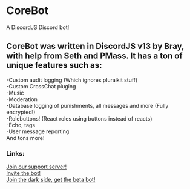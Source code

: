 # CoreBot
A DiscordJS Discord bot!
## CoreBot was written in DiscordJS v13 by Bray, with help from Seth and PMass. It has a ton of unique features such as:
-Custom audit logging (Which ignores pluralkit stuff) <br />
-Custom CrossChat pluging <br />
-Music <br />
-Moderation  <br />
-Database logging of punishments, all messages and more (Fully encrypted!) <br />
-Rolebuttons! (React roles using buttons instead of reacts) <br />
-Echo, tags <br />
-User message reporting <br />
And tons more! <br />
### Links:
[Join our support server!](https://discord.gg/xhAwXbcnZ9) <br />
[Invite the bot!](https://discord.com/api/oauth2/authorize?client_id=950525282434048031&permissions=8&scope=bot%20applications.commands) <br />
[Join the dark side, get the beta bot!](https://discord.com/api/oauth2/authorize?client_id=1019253573139316776&permissions=1644669959623&scope=applications.commands%20bot) <br />
